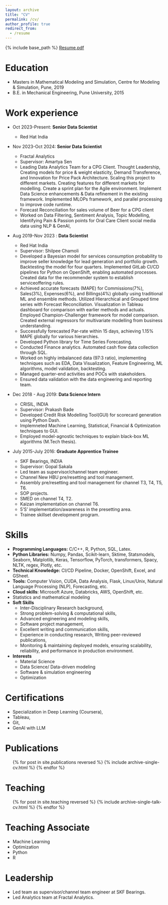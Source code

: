 ```yaml
---
layout: archive
title: "CV"
permalink: /cv/
author_profile: true
redirect_from:
  - /resume
---
```


{% include base_path %}
<a href ="https://prasadovhal.github.io/files/Prasad_Ovhal_CV.pdf" attributes-list>Resume.pdf</a>  


Education
======
* Masters in Mathematical Modeling and Simulation, Centre for Modeling & Simulation, Pune, 2019
* B.E. in Mechanical Engineering, Pune University, 2015

Work experience
======
* Oct 2023-Present: **Senior Data Scientist**
  * Red Hat India
  

* Nov 2023-Oct 2024: **Senior Data Scientist**
  * Fractal Analytics
  * Supervisor: Amartya Sen
  * Leading Data Analytics Team for a CPG Client. Thought Leadership, Creating models for price & weight elasticity, Demand Transference, and Innovation for Price Pack Architecture. Scaling this project to different markets. Creating features for different markets for modelling. Create a sprint plan for the Agile environment. Implement Data Science enhancements & Data refinement in the existing framework. Implemented MLOPs framework, and parallel processing to improve code runtime.
  * Forecast Reconciliation for sales volume of Beer for a CPG client
  * Worked on Data Filtering, Sentiment Analysis, Topic Modelling, Identifying Pain & Passion points for Oral Care Client social media data using NLP & GenAI,

* Aug 2019-Nov 2023 : **Data Scientist**
  * Red Hat India
  * Supervisor: Shilpee Chamoli
  * Developed a Bayesian model for services consumption probability to improve seller knowledge for lead generation and portfolio growth. Backtesting the model for four quarters. Implemented GitLab CI/CD pipelines for Python on OpenShift, enabling automated processes. Created data for the recommender system to establish serviceoffering rules.
  * Achieved accurate forecasts (MAPE) for Commissions(7%), Sales(3%), Expenses(6%), and Billings(4%) globally using traditional ML and ensemble methods. Utilized Hierarchical and Grouped time series with Forecast Reconciliation. Visualization in Tableau dashboard for comparison with earlier methods and actuals. Employed Champion-Challenger framework for model comparison. Created external regressors for multivariate modelling from business understanding.
  * Successfully forecasted Par-rate within 15 days, achieving 1.15% MAPE globally for various hierarchies.
  * Developed Python library for Time Series Forecasting.
  * Conducted Finance analytics. Automated cash flow data collection through SQL.
  * Worked on highly imbalanced data (97:3 ratio), implementing techniques such as EDA, Data Visualization, Feature Engineering, ML algorithms, model validation, backtesting.
  * Managed quarter-end activities and POCs with stakeholders.
  * Ensured data validation with the data engineering and reporting team.

* Dec 2018 - Aug 2019: **Data Science Intern**
  * CRISIL, INDIA
  * Supervisor: Prakash Bade
  * Developed Credit Risk Modelling Tool(GUI) for scorecard generation using Python Dash. 
  * Implemneted Machine Learning, Statistical, Financial & Optimization techniques to GUI. 
  * Employed model-agnostic techniques to explain black-box ML algorithms (M.Tech thesis).

* July 2015-July 2016: **Graduate Apprentice Trainee**
  * SKF Bearings, INDIA
  * Supervisor: Gopal Sakala
  * Led team as supervisor/channel team engineer.
  * Channel New HBU pre/resetting and tool management.
  * Assembly pre/resetting and tool management for channel T3, T4, T5, T6.
  * SOP projects.
  * SMED on channel T4, T2.
  * Kaizan implementation on channel T6. 
  * 5’S’ implementation/awareness in the presetting area.
  * Trainee skillset development program.

  
Skills
======
* **Programming Languages:** C/C++, R, Python, SQL, Latex.
* **Python Libraries:** Numpy, Pandas, Scikit-learn, Sktime, Statsmodels, Seaborn, Matplotlib, Keras, Tensorflow, PyTorch, transformers, Spacy, NLTK, regex, Plotly, etc.
* **Technical Knowledge:** CI/CD Pipeline, Docker, OpenShift, Excel, and GSheet.
* **Tools:** Computer Vision, CUDA, Data Analysis, Flask, Linux/Unix, Natural Language Processing (NLP), Forecasting, etc.
* **Cloud skills**: Microsoft Azure, Databricks, AWS, OpenShift, etc.
* Statistics and mathematical modeling
* **Soft Skills**
  * Inter-Disciplinary Research background, 
  * Strong problem-solving & computational skills, 
  * Advanced engineering and modeling skills, 
  * Software project management, 
  * Excellent writing and communication skills, 
  * Experience in conducting research, Writing peer-reviewed publications, 
  * Monitoring & maintaining deployed models, ensuring scalability, reliability, and performance in production environment.
* **Interests**
  * Material Science
  * Data Science/ Data-driven modeling
  * Software & simulation engineering
  * Optimization


Certifications
======
  * Specialization in Deep Learning (Coursera), 
  * Tableau, 
  * Git, 
  * GenAI with LLM

Publications
======
  <ul>{% for post in site.publications reversed %}
    {% include archive-single-cv.html %}
  {% endfor %}</ul>
  
Teaching
======
  <ul>{% for post in site.teaching reversed %}
    {% include archive-single-talk-cv.html  %}
  {% endfor %}</ul>
  
Teaching Associate
======
  * Machine Learning
  * Optimization
  * Python
  * R

Leadership
======
* Led team as supervisor/channel team engineer at SKF Bearings.
* Led Analytics team at Fractal Analytics.